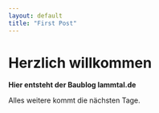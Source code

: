 ```yaml
---
layout: default
title: "First Post"
---
```


# Herzlich willkommen

**Hier entsteht der Baublog lammtal.de**

Alles weitere kommt die nächsten Tage.

